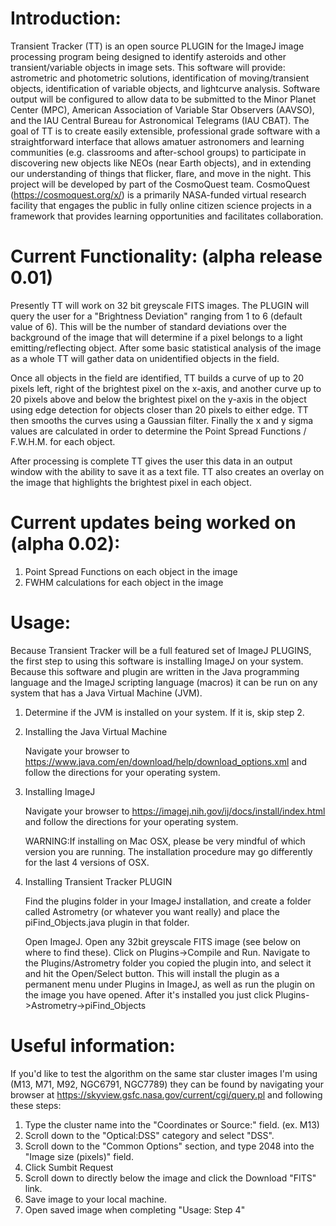 ﻿# Introduction:

Transient Tracker (TT) is an open source PLUGIN for the ImageJ image processing program being designed to identify asteroids and other transient/variable objects in image sets. This software will provide: astrometric and photometric solutions, identification of moving/transient objects, identification of variable objects, and lightcurve analysis. Software output will be configured to allow data to be submitted to the Minor Planet Center (MPC), American Association of Variable Star Observers (AAVSO), and the IAU Central Bureau for Astronomical Telegrams (IAU CBAT). The goal of TT is to create easily extensible, professional grade software with a straightforward interface that allows amatuer astronomers and learning communities (e.g. classrooms and after-school groups) to participate in discovering new objects like NEOs (near Earth objects), and in extending our understanding of things that flicker, flare, and move in the night. This project will be developed by part of the CosmoQuest team. CosmoQuest (https://cosmoquest.org/x/) is a primarily NASA-funded virtual research facility that engages the public in fully online citizen science projects in a framework that provides learning opportunities and facilitates collaboration.
    
# Current Functionality: (alpha release 0.01)

Presently TT will work on 32 bit greyscale FITS images.  The PLUGIN will query the user for a "Brightness Deviation" ranging from 1 to 6 (default value of 6).  This will be the number of standard deviations over the background of the image that will determine if a pixel belongs to a light emitting/reflecting object. After some basic statistical analysis of the image as a whole TT will gather data on unidentified objects in the field.  

Once all objects in the field are identified, TT builds a curve of up to 20 pixels left, right of the brightest pixel on the x-axis, and another curve up to 20 pixels above and below the brightest pixel on the y-axis in the object using edge detection for objects closer than 20 pixels to either edge.  TT then smooths the curves using a Gaussian filter.  Finally the x and y sigma values are calculated in order to determine the Point Spread Functions / F.W.H.M. for each object.

After processing is complete TT gives the user this data in an output window with the ability to save it as a text file.  TT also creates an overlay on the image that highlights the brightest pixel in each object.

# Current updates being worked on (alpha 0.02):
1. Point Spread Functions on each object in the image
2. FWHM calculations for each object in the image

# Usage:

Because Transient Tracker will be a full featured set of ImageJ PLUGINS, the first step to using this software is installing ImageJ on your system.  Because this software and plugin are written in the Java programming language and the ImageJ scripting language (macros) it can be run on any system that has a Java Virtual Machine (JVM).

1. Determine if the JVM is installed on your system.  If it is, skip step 2.

2. Installing the Java Virtual Machine

    Navigate your browser to https://www.java.com/en/download/help/download_options.xml and follow the directions for your operating system.

3. Installing ImageJ

    Navigate your browser to https://imagej.nih.gov/ij/docs/install/index.html and follow the directions for your operating system.

    WARNING:If installing on Mac OSX, please be very mindful of which version you are running.  The installation procedure may go differently for the last 4 versions of OSX.

4. Installing Transient Tracker PLUGIN

    Find the plugins folder in your ImageJ installation, and create a folder called Astrometry (or whatever you want really) and place the piFind_Objects.java plugin in that folder.

    Open ImageJ.  Open any 32bit greyscale FITS image (see below on where to find these).  Click on Plugins->Compile and Run.  Navigate to the Plugins/Astrometry folder you copied the plugin into, and select it and hit the Open/Select button.  This will install the plugin as a permanent menu under Plugins in ImageJ, as well as run the plugin on the image you have opened.  After it's installed you just click Plugins->Astrometry->piFind_Objects

# Useful information:
If you'd like to test the algorithm on the same star cluster images I'm using (M13, M71, M92, NGC6791, NGC7789) they can be found by navigating your browser at https://skyview.gsfc.nasa.gov/current/cgi/query.pl and following these steps:

1. Type the cluster name into the "Coordinates or Source:" field. (ex. M13)
2. Scroll down to the "Optical:DSS" category and select "DSS".
3. Scroll down to the "Common Options" section, and type 2048 into the "Image size (pixels)" field.
4. Click Sumbit Request
5. Scroll down to directly below the image and click the Download "FITS" link.
6. Save image to your local machine.
7. Open saved image when completing "Usage: Step 4"